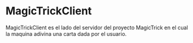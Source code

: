 # MagicTrickClient
MagicTrickClient es el lado del servidor del proyecto MagicTrick en el cual la maquina adivina una carta dada por el usuario.
